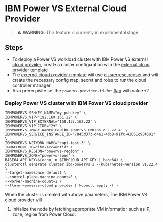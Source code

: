 # IBM Power VS External Cloud Provider
> ⚠️ **WARNING**: This feature is currently in experimental stage

## Steps

- To deploy a Power VS workload cluster with IBM Power VS external [cloud provider](https://kubernetes.io/docs/concepts/architecture/cloud-controller/), create a cluster configuration with the [external cloud provider template](https://github.com/kubernetes-sigs/cluster-api-provider-ibmcloud/blob/main/templates/cluster-template-powervs-cloud-provider.yaml)
- The [external cloud provider template](https://github.com/kubernetes-sigs/cluster-api-provider-ibmcloud/blob/main/templates/cluster-template-powervs-cloud-provider.yaml) will use [clusterresourceset](https://cluster-api.sigs.k8s.io/tasks/experimental-features/cluster-resource-set.html) and will create the necessary config map, secret and roles to run the cloud controller manager
- As a prerequisite set the `powervs-provider-id-fmt` [flag](https://github.com/kubernetes-sigs/cluster-api-provider-ibmcloud/blob/64c9e1d17f1733c721f45a559edba3f4b712bcb0/main.go#L220) with value v2

### Deploy Power VS cluster with IBM Power VS cloud provider

  ```
  IBMPOWERVS_SSHKEY_NAME="my-pub-key" \
  IBMPOWERVS_VIP="192.168.151.22" \
  IBMPOWERVS_VIP_EXTERNAL="158.175.162.22" \
  IBMPOWERVS_VIP_CIDR="29" \
  IBMPOWERVS_IMAGE_NAME="capibm-powervs-centos-8-1-22-4" \
  IBMPOWERVS_SERVICE_INSTANCE_ID="7845d372-d4e1-46b8-91fc-41051c984601" \
  IBMPOWERVS_NETWORK_NAME="capi-test-3" \
  IBMACCOUNT_ID="ibm-accountid" \
  IBMPOWERVS_REGION="powervs-region" \
  IBMPOWERVS_ZONE="powervs-zone" \
  BASE64_API_KEY=$(echo -n $IBMCLOUD_API_KEY | base64) \
  clusterctl generate cluster ibm-powervs-1 --kubernetes-version v1.22.4 \
  --target-namespace default \
  --control-plane-machine-count=3 \
  --worker-machine-count=1 \
  --flavor=powervs-cloud-provider | kubectl apply -f -
  ```

When the cluster is created with above parameters, The IBM Power VS cloud provider will 
1. Initialize the node by fetching appropriate VM information such as IP, zone, region from Power Cloud.